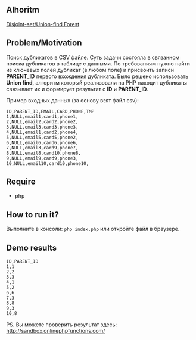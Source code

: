 Alhoritm
--
[Disjoint-set/Union-find Forest](https://ru.wikipedia.org/wiki/%D0%A1%D0%B8%D1%81%D1%82%D0%B5%D0%BC%D0%B0_%D0%BD%D0%B5%D0%BF%D0%B5%D1%80%D0%B5%D1%81%D0%B5%D0%BA%D0%B0%D1%8E%D1%89%D0%B8%D1%85%D1%81%D1%8F_%D0%BC%D0%BD%D0%BE%D0%B6%D0%B5%D1%81%D1%82%D0%B2)

Problem/Motivation
--
Поиск дубликатов в CSV файле. Суть задачи состояла в связанном поиска дубликатов в таблице с данными. По требованиям нужно найти из ключевых полей дубликат (в любом поле) и присвоить записи **PARENT_ID** первого вхождения дубликата. Было решено использовать **Union find**, алгоритм который реализовали на PHP находит дубликаты связывает их и формирует результат с **ID** и **PARENT_ID**.

Пример входных данных (за основу взят файл csv):
```
ID,PARENT_ID,EMAIL,CARD,PHONE,TMP
1,NULL,email1,card1,phone1,
2,NULL,email2,card2,phone2,
3,NULL,email3,card3,phone3,
4,NULL,email1,card2,phone4,
5,NULL,email5,card5,phone2,
6,NULL,email6,card6,phone6,
7,NULL,email3,card9,phone7,
8,NULL,email8,card10,phone8,
9,NULL,email9,card9,phone3,     
10,NULL,email10,card10,phone10,
```

Require
--
- php

How to run it?
--
Выполните в консоли: ``php index.php`` или откройте файл в браузере.

Demo results
--
```
ID,PARENT_ID
1,1
2,2
3,3
4,1
5,2
6,6
7,3
8,8
9,3
10,8
```
PS. Вы можете проверить результат здесь: http://sandbox.onlinephpfunctions.com/
